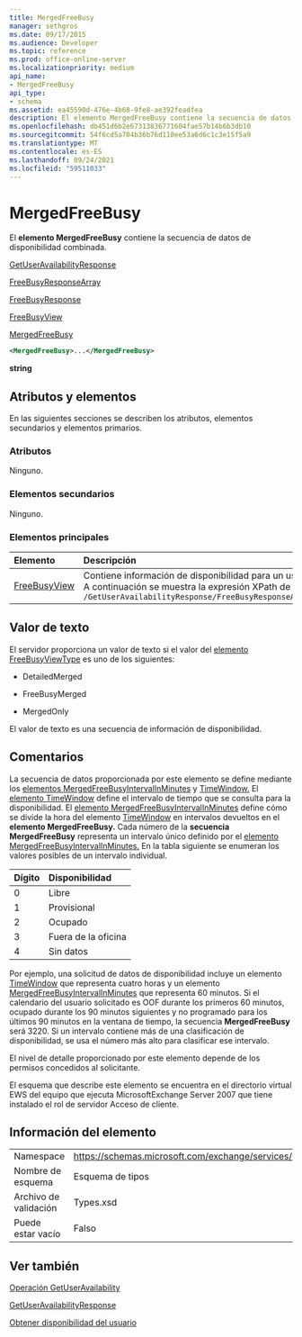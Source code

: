 ```yaml
---
title: MergedFreeBusy
manager: sethgros
ms.date: 09/17/2015
ms.audience: Developer
ms.topic: reference
ms.prod: office-online-server
ms.localizationpriority: medium
api_name:
- MergedFreeBusy
api_type:
- schema
ms.assetid: ea45590d-476e-4b68-9fe8-ae392feadfea
description: El elemento MergedFreeBusy contiene la secuencia de datos de disponibilidad combinada.
ms.openlocfilehash: db451d6b2e67313836771604fae57b14b6b3db10
ms.sourcegitcommit: 54f6cd5a704b36b76d110ee53a6d6c1c3e15f5a9
ms.translationtype: MT
ms.contentlocale: es-ES
ms.lasthandoff: 09/24/2021
ms.locfileid: "59511033"
---
```

# <a name="mergedfreebusy"></a>MergedFreeBusy

El **elemento MergedFreeBusy** contiene la secuencia de datos de disponibilidad combinada. 
  
[GetUserAvailabilityResponse](getuseravailabilityresponse.md)
  
[FreeBusyResponseArray](freebusyresponsearray.md)
  
[FreeBusyResponse](freebusyresponse.md)
  
[FreeBusyView](freebusyview.md)
  
[MergedFreeBusy](mergedfreebusy.md)
  
```xml
<MergedFreeBusy>...</MergedFreeBusy>
```

 **string**
## <a name="attributes-and-elements"></a>Atributos y elementos

En las siguientes secciones se describen los atributos, elementos secundarios y elementos primarios.
  
### <a name="attributes"></a>Atributos

Ninguno.
  
### <a name="child-elements"></a>Elementos secundarios

Ninguno.
  
### <a name="parent-elements"></a>Elementos principales

|**Elemento**|**Descripción**|
|:-----|:-----|
|[FreeBusyView](freebusyview.md) <br/> |Contiene información de disponibilidad para un usuario específico.  <br/> A continuación se muestra la expresión XPath de este elemento:  <br/>  `/GetUserAvailabilityResponse/FreeBusyResponseArray/FreeBusyResponse/FreeBusyView` <br/> |
   
## <a name="text-value"></a>Valor de texto

El servidor proporciona un valor de texto si el valor del [elemento FreeBusyViewType](freebusyviewtype.md) es uno de los siguientes: 
  
- DetailedMerged
    
- FreeBusyMerged
    
- MergedOnly
    
El valor de texto es una secuencia de información de disponibilidad. 
  
## <a name="remarks"></a>Comentarios

La secuencia de datos proporcionada por este elemento se define mediante los [elementos MergedFreeBusyIntervalInMinutes](mergedfreebusyintervalinminutes.md) y [TimeWindow.](timewindow.md) El [elemento TimeWindow](timewindow.md) define el intervalo de tiempo que se consulta para la disponibilidad. El [elemento MergedFreeBusyIntervalInMinutes](mergedfreebusyintervalinminutes.md) define cómo se divide la hora del elemento [TimeWindow](timewindow.md) en intervalos devueltos en el **elemento MergedFreeBusy.** Cada número de la **secuencia MergedFreeBusy** representa un intervalo único definido por el [elemento MergedFreeBusyIntervalInMinutes.](mergedfreebusyintervalinminutes.md) En la tabla siguiente se enumeran los valores posibles de un intervalo individual. 
  
|**Dígito**|**Disponibilidad**|
|:-----|:-----|
|0  <br/> |Libre  <br/> |
|1  <br/> |Provisional  <br/> |
|2  <br/> |Ocupado  <br/> |
|3  <br/> |Fuera de la oficina  <br/> |
|4   <br/> |Sin datos  <br/> |
   
Por ejemplo, una solicitud de datos de disponibilidad incluye un elemento [TimeWindow](timewindow.md) que representa cuatro horas y un elemento [MergedFreeBusyIntervalInMinutes](mergedfreebusyintervalinminutes.md) que representa 60 minutos. Si el calendario del usuario solicitado es OOF durante los primeros 60 minutos, ocupado durante los 90 minutos siguientes y no programado para los últimos 90 minutos en la ventana de tiempo, la secuencia **MergedFreeBusy** será 3220. Si un intervalo contiene más de una clasificación de disponibilidad, se usa el número más alto para clasificar ese intervalo. 
  
El nivel de detalle proporcionado por este elemento depende de los permisos concedidos al solicitante.
  
El esquema que describe este elemento se encuentra en el directorio virtual EWS del equipo que ejecuta MicrosoftExchange Server 2007 que tiene instalado el rol de servidor Acceso de cliente.
  
## <a name="element-information"></a>Información del elemento

|||
|:-----|:-----|
|Namespace  <br/> |https://schemas.microsoft.com/exchange/services/2006/types  <br/> |
|Nombre de esquema  <br/> |Esquema de tipos  <br/> |
|Archivo de validación  <br/> |Types.xsd  <br/> |
|Puede estar vacío  <br/> |Falso  <br/> |
   
## <a name="see-also"></a>Ver también



[Operación GetUserAvailability](getuseravailability-operation.md)
  
[GetUserAvailabilityResponse](getuseravailabilityresponse.md)


[Obtener disponibilidad del usuario](https://msdn.microsoft.com/library/d4133fcb-9b0f-4e6b-aadf-a389da83516a%28Office.15%29.aspx)

